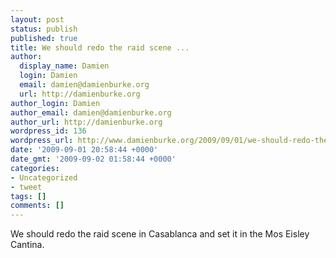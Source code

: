 ```yaml
---
layout: post
status: publish
published: true
title: We should redo the raid scene ...
author:
  display_name: Damien
  login: Damien
  email: damien@damienburke.org
  url: http://damienburke.org
author_login: Damien
author_email: damien@damienburke.org
author_url: http://damienburke.org
wordpress_id: 136
wordpress_url: http://www.damienburke.org/2009/09/01/we-should-redo-the-raid-scene/
date: '2009-09-01 20:58:44 +0000'
date_gmt: '2009-09-02 01:58:44 +0000'
categories:
- Uncategorized
- tweet
tags: []
comments: []
---
```

<p>We should redo the raid scene in Casablanca and set it in the Mos Eisley Cantina.</p>
